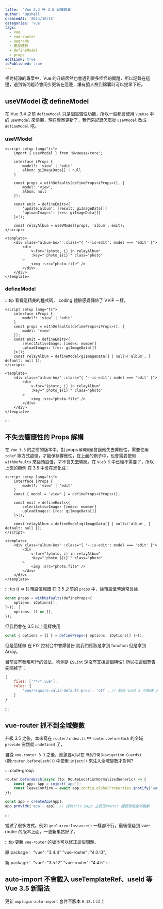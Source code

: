 ```yaml
---
title:  'Vue 3.3 升 3.5 疑難錦囊'
author: 'Opshell'
createdAt: '2024/10/16'
categories: 'vue'
tags:
  - vue
  - vue-router
  - upgrade
  - 開發體驗
  - defineModel
  - props
editLink: true
isPublished: true
---
```


<!-- ## Vue 3.3 升 3.5 疑難錦囊 -->
相對純淨的專案中，Vue 的升級居然也會遇到很多怪怪的問題，所以記錄在這邊，遇到新問題時會同步更新在這邊，讓有猿人撿到錦囊時可以提早下班。

## useVModel 改 defineModel
在 Vue 3.4 之前 `defineModel` 只是個實驗性功能，所以一般都會使用 `VueUse` 中的 `useVModel` 來偷懶，現在專案更新了，我們來紀錄怎麼從 `useVModel` 改成 `defineModel` 吧。

### useVModel
``` vue
<script setup lang="ts">
    import { useVModel } from '@vueuse/core';

    interface iProps {
        model?: 'view' | 'edit'
        album: giImageData[] | null
    }

    const props = withDefaults(defineProps<iProps>(), {
        model: 'view',
        album: null
    });

    const emit = defineEmits<{
        'update:album': [result: giImageData[]]
        'uploadImages': [res: giImageData[]]
    }>();

    const relayAlbum = useVModel(props, 'album', emit);
</script>

<template>
    <div class="album-box" :class="{ '--is-edit': model === 'edit' }">
        <div
            v-for="(photo, i) in relayAlbum"
            :key="`photo_${i}`" class="photo"
        >
            <img :src="photo.file" />
        </div>
    </div>
</template>
```

### defineModel
:::tip
看看這精美的程式碼， coding 體驗感覺儲值了 VVIP 一樣。
``` vue
<script setup lang="ts">
    interface iProps {
        model?: 'view' | 'edit'
    }
    const props = withDefaults(defineProps<iProps>(), {
        model: 'view'
    });
    const emit = defineEmits<{
        selectActiveImage: [index: number]
        uploadImages: [res: giImageData[]]
    }>();
    const relayAlbum = defineModel<giImageData[] | null>('album', { default: null });
</script>

<template>
    <div class="album-box" :class="{ '--is-edit': model === 'edit' }">
        <div
            v-for="(photo, i) in relayAlbum"
            :key="`photo_${i}`" class="photo"
        >
            <img :src="photo.file" />
        </div>
    </div>
</template>
```
:::

## 不失去響應性的 Props 解構
在 `Vue 3.5` 的之前的版本中，對 props `解構賦值`會讓他失去響應性，需要使用 `toRef` 等方式處理，才能保存響應性，在上面的例子中，也會需要使用 `withDefaults` 來給預設值，才不會失去響應。在 `Vue3.5` 中已經不需要了，所以上面的範例 在 3.5 中會在進化成：

``` vue
<script setup lang="ts">
    interface iProps {
        model?: 'view' | 'edit'
    }
    const { model = 'view' } = defineProps<iProps>();

    const emit = defineEmits<{
        selectActiveImage: [index: number]
        uploadImages: [res: giImageData[]]
    }>();

    const relayAlbum = defineModel<giImageData[] | null>('album', { default: null });
</script>

<template>
    <div class="album-box" :class="{ '--is-edit': model === 'edit' }">
        <div
            v-for="(photo, i) in relayAlbum"
            :key="`photo_${i}`" class="photo"
        >
            <img :src="photo.file" />
        </div>
    </div>
</template>
```

::: tip () => [] 預設值報錯
在 3.5 之前的 `props` 中，給預設值時通常會給

```ts
const props = withDefaults(defineProps<{
    options: iOptions[],
}>(), {
    options: () => [],
});
```
但我們會在 3.5 以上這樣使用
```ts
const { options = [] } = defineProps<{ options: iOptions[] }>();
```

但是這樣做  在 F12 控制台中會爆警告 說我們應該是拿到 function 但是拿到 Array。

目前沒有發現可行的做法，猜測是 `ESLint` 還沒有支援這個特性? 所以把這個警告先關掉了：
```js
{
    files: ['**/*.vue'],
    rules: {
        'vue/require-valid-default-prop': 'off', // 配合 Vue3.5 可解構 props 不再需要 () => [] 只要給 [] 就可以了
    }
}
```

:::

## vue-router 抓不到全域變數
升級 3.5 之後，本來寫在 `router/index.ts` 中 `router.beforeEach` 的全域 `provide` 突然就 `undefined` 了，

自從 `vue-router 3.3` 之後，應該要可以在 `導航守衛(Navigation Guards)` (例:`router.beforeEach()`) 中使用 `inject()` 來注入全域變數才對阿?

::: code-group

```ts [router/index.ts]
router.beforeEach(async (to: RouteLocationNormalizedGeneric) => {
    const app: App = inject('app');
    const leaveConfirm = await app.config.globalProperties.$notify('warning', '提醒！', '您尚在編輯模式，<br />可能有未儲存的資料，<br />請確認是否要離開此頁面。', 0, true);
});
```

```ts [main.ts]
const app = createApp(App);
app.provide('app', app); // 提供this.$app 主要是router 裡要使用全域變數
```
:::

嘗試了很多方式，例如 `getCurrentInstance()` 一樣都不行，最後懷疑到 vue-router 的版本上面，一更新果然好了。

:::tip
更新 `vue-router` 的版本可以修正這個問題。

原 package：
"vue": "3.4.4"
"vue-router": "4.0.13",

新 package：
"vue": "3.5.12"
"vue-router": "4.4.5"
:::

## auto-import 不會載入 useTemplateRef、useId 等 Vue 3.5 新語法
更新 `unplugin-auto-import` 套件至版本 `0.18.1` 以上
